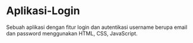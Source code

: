 # Aplikasi-Login
Sebuah aplikasi dengan fitur login dan autentikasi username berupa email dan password menggunakan HTML, CSS, JavaScript.
